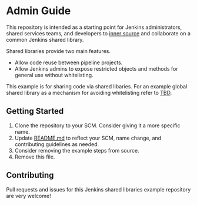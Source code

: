 # Admin Guide

This repository is intended as a starting point for Jenkins administrators, shared services teams, and developers to [inner source](https://wikipedia.org/wiki/inner_source) and collaborate on a common Jenkins shared library.  

Shared libraries provide two main features.

* Allow code reuse between pipeline projects.
* Allow Jenkins admins to expose restricted objects and methods for general use without whitelisting.

This example is for sharing code via shared libaries.  For an example global shared library as a mechanism for avoiding whitelisting refer to [TBD](#).

## Getting Started

1. Clone the repository to your SCM.  Consider giving it a more specific name.
1. Update [README.md](README.md) to reflect your SCM, name change, and contributing guidelines as needed.
1. Consider removing the example steps from source.
1. Remove this file.

## Contributing

Pull requests and issues for this Jenkins shared libraries example repository are very welcome!

